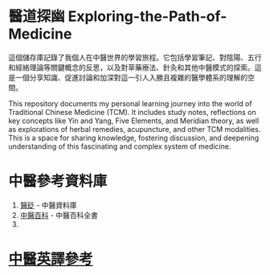 # 醫道探幽 Exploring-the-Path-of-Medicine

這個儲存庫記錄了我個人在中醫世界的學習旅程。它包括學習筆記、對陰陽、五行和經絡理論等關鍵概念的反思，以及對草藥療法、針灸和其他中醫模式的探索。這是一個分享知識、促進討論和加深對這一引人入勝且複雜的醫學體系的理解的空間。

This repository documents my personal learning journey into the world of Traditional Chinese Medicine (TCM). It includes study notes, reflections on key concepts like Yin and Yang, Five Elements, and Meridian theory, as well as explorations of herbal remedies, acupuncture, and other TCM modalities. This is a space for sharing knowledge, fostering discussion, and deepening understanding of this fascinating and complex system of medicine.

# 中醫參考資料庫

1. [醫砭](https://yibian.hopto.org/db/) - 中醫資料庫
2. [中醫百科](https://zhongyibaike.com/) - 中醫百科全書
3. 

# [中醫英譯參考](TCM_Translate.md)
